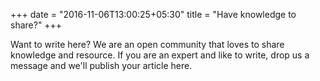 +++
date = "2016-11-06T13:00:25+05:30"
title = "Have knowledge to share?"
+++

Want to write here? We are an open community that loves to share knowledge and resource. If you are an expert and like to write, drop us a message and we'll publish your article here.
